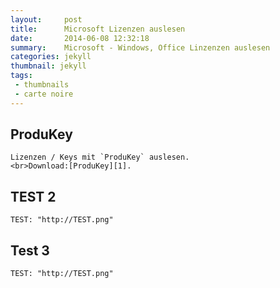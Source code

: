 ```yaml
---
layout:     post
title:      Microsoft Lizenzen auslesen
date:       2014-06-08 12:32:18
summary:    Microsoft - Windows, Office Linzenzen auslesen
categories: jekyll
thumbnail: jekyll
tags:
 - thumbnails
 - carte noire
---
```



## ProduKey

```
Lizenzen / Keys mit `ProduKey` auslesen.
<br>Download:[ProduKey][1].
```









## TEST 2


```
TEST: "http://TEST.png"
```

## Test 3

```
TEST: "http://TEST.png"
```


[1]: http://www.nirsoft.net/utils/produkey.zip